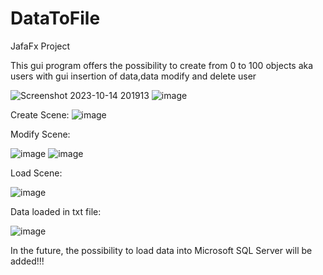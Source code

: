 # DataToFile
JafaFx Project

This gui program offers the possibility to create from 0 to 100 objects aka users with gui insertion of data,data modify and delete user

![Screenshot 2023-10-14 201913](https://github.com/Danielken11/DataToFile/assets/105623990/3fe7cba3-0301-4bcc-9caa-a44637f7c907)
![image](https://github.com/Danielken11/DataToFile/assets/105623990/361af2b0-66d7-4fe9-8995-67700d91ec55)


Create Scene:
![image](https://github.com/Danielken11/DataToFile/assets/105623990/477bedc7-f612-477f-a8ba-d09a0fd11684)

Modify Scene:

![image](https://github.com/Danielken11/DataToFile/assets/105623990/1491a9e9-7c72-4d7f-b076-ecae8a32361d)
![image](https://github.com/Danielken11/DataToFile/assets/105623990/d5801ab0-94b8-4572-99f0-396c9bf8404c)

Load Scene:

![image](https://github.com/Danielken11/DataToFile/assets/105623990/157da6a0-90d4-420e-a255-89154293a796)

Data loaded in txt file:

![image](https://github.com/Danielken11/DataToFile/assets/105623990/8735d395-c02d-4b46-88fe-36aa2547c41d)

In the future, the possibility to load data into Microsoft SQL Server will be added!!!








